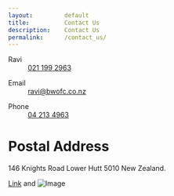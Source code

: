 ```yaml
---
layout:         default
title:          Contact Us
description:    Contact Us
permalink:      /contact_us/
---
```


 <dt>Ravi</dt>
          <dd><a href="tel:0221992963">021 199 2963</a></dd>
        </dl>
        <dl>
          <dt>Email</dt>
          <dd><a href="mailto:ravi@bwofc.co.nz">ravi@bwofc.co.nz</a></dd>
        </dl>
        <dl>
          <dt>Phone</dt>
          <dd><a href="tel:042134963">04 213 4963</a></dd>
 
# Postal Address
  146 Knights Road
  Lower Hutt 5010
  New Zealand.
  
[Link](url) and ![Image](src)
```

